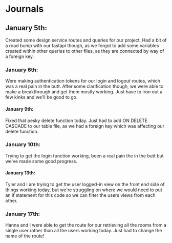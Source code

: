 # Journals


 ## January 5th:
Created some design service routes and queries for our project. Had a bit of a road bump with our fastapi though, as we forgot to add some variables created within other queries to other files, as they are connected by way of a foreign key.

### January 6th:
Were making authentication tokens for our login and logout routes, which was a real pain in the butt. After some clarification though, we were able to make a breakthrough and get them mostly working. Just have to iron out a few kinks and we'll be good to go.

#### January 9th:
Fixed that pesky delete function today. Just had to add ON DELETE CASCADE to our table file, as we had a foreign key which was affecting our delete function.
### January 10th:
Trying to get the login function working, been a real pain the in the butt but we've made some good progress.

#### January 13th:
Tyler and I are trying to get the user logged-in view on the front end side of things working today, but we're struggling on where we would need to put an if statement for this code so we can filter the users views from each other.

### January 17th:
Hanna and I were able to get the route for our retrieving all the rooms from a single user rather than all the users working today. Just had to change the name of the route!
